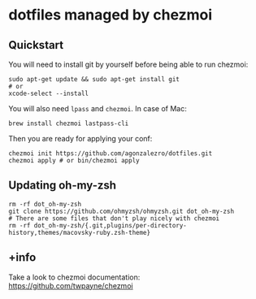 # dotfiles managed by chezmoi

## Quickstart

You will need to install git by yourself before being able to run chezmoi:

    sudo apt-get update && sudo apt-get install git
    # or
    xcode-select --install
    
You will also need `lpass` and `chezmoi`. In case of Mac:

    brew install chezmoi lastpass-cli

Then you are ready for applying your conf:

    chezmoi init https://github.com/agonzalezro/dotfiles.git
    chezmoi apply # or bin/chezmoi apply

## Updating oh-my-zsh

    rm -rf dot_oh-my-zsh
    git clone https://github.com/ohmyzsh/ohmyzsh.git dot_oh-my-zsh
    # There are some files that don't play nicely with chezmoi
    rm -rf dot_oh-my-zsh/{.git,plugins/per-directory-history,themes/macovsky-ruby.zsh-theme}

## +info

Take a look to chezmoi documentation: https://github.com/twpayne/chezmoi
